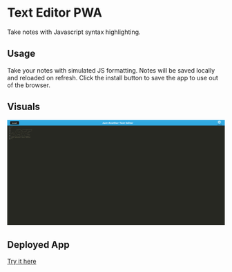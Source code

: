 # Text Editor PWA

Take notes with Javascript syntax highlighting.

## Usage

Take your notes with simulated JS formatting. Notes will be saved locally and reloaded on refresh. Click the install button to save the app to use out of the browser.

## Visuals
![Screenshot of app](/assets/jate_screenshot.png)

## Deployed App
[Try it here](https://desolate-retreat-05605.herokuapp.com/)
